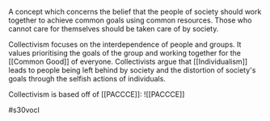 A concept which concerns the belief that the people of society should work together to achieve common goals using common resources. Those who cannot care for themselves should be taken care of by society.

Collectivism focuses on the interdependence of people and groups. It values prioritising the goals of the group and working together for the [[Common Good]] of everyone. Collectivists argue that [[Individualism]] leads to people being left behind by society and the distortion of society's goals through the selfish actions of individuals.

Collectivism is based off of [[PACCCE]]:
![[PACCCE]]

#s30vocl